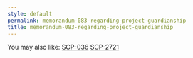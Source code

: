 ```yaml
---
style: default
permalink: memorandum-083-regarding-project-guardianship
title: memorandum-083-regarding-project-guardianship
---
```

You may also like:
[SCP-036](http://scp-wiki.net/scp-036)
[SCP-2721](http://scp-wiki.net/scp-2721)